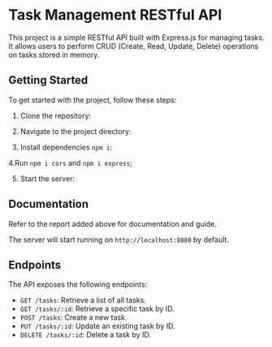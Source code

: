 # Task Management RESTful API

This project is a simple RESTful API built with Express.js for managing tasks. It allows users to perform CRUD (Create, Read, Update, Delete) operations on tasks stored in memory.

## Getting Started

To get started with the project, follow these steps:

1. Clone the repository:

2. Navigate to the project directory:

3. Install dependencies `npm i`:

4.Run `npm i cors` and `npm i express`; 

5. Start the server:

## Documentation 
Refer to the report added above for documentation and guide.


The server will start running on `http://localhost:8080` by default.

## Endpoints

The API exposes the following endpoints:

- `GET /tasks`: Retrieve a list of all tasks.
- `GET /tasks/:id`: Retrieve a specific task by ID.
- `POST /tasks`: Create a new task.
- `PUT /tasks/:id`: Update an existing task by ID.
- `DELETE /tasks/:id`: Delete a task by ID.
